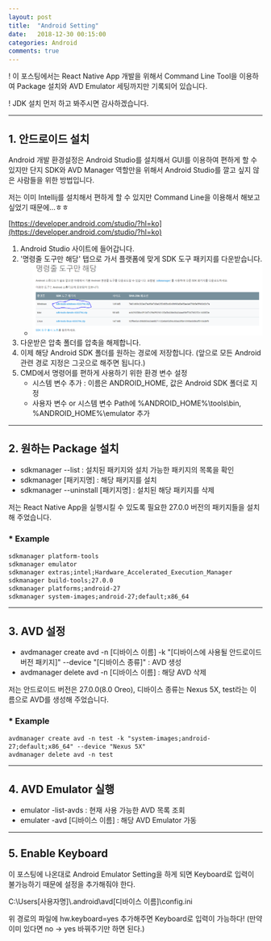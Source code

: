 ```yaml
---
layout: post
title:  "Android Setting"
date:   2018-12-30 00:15:00
categories: Android
comments: true
---
```

! 이 포스팅에서는 React Native App 개발을 위해서 Command Line Tool을 이용하여 Package 설치와 AVD Emulator 세팅까지만 기록되어 있습니다.

! JDK 설치 먼저 하고 봐주시면 감사하겠습니다.

--- 
## 1.  안드로이드 설치
Android 개발 환경설정은 Android Studio를 설치해서 GUI를 이용하여 편하게 할 수 있지만 단지 SDK와 AVD Manager 역할만을 위해서 Android Studio를 깔고 싶지 않은 사람들을 위한 방법입니다.

저는 이미 Intellij를 설치해서 편하게 할 수 있지만 Command Line을 이용해서 해보고 싶었기 때문에...ㅎㅎ

[https://developer.android.com/studio/?hl=ko](https://developer.android.com/studio/?hl=ko)

1. Android Studio 사이트에 들어갑니다.
2. '명령줄 도구만 해당' 탭으로 가서 플랫폼에 맞게 SDK 도구 패키지를 다운받습니다.
    - ![Android SDK tools 설치](./../../assets/Android/1.PNG)
3. 다운받은 압축 폴더를 압축을 해제합니다.
4. 이제 해당 Android SDK 폴더를 원하는 경로에 저장합니다. (앞으로 모든 Android 관련 경로 지정은 그곳으로 해주면 됩니다.)
5. CMD에서 명령어를 편하게 사용하기 위한 환경 변수 설정
    - 시스템 변수 추가 : 이름은 ANDROID_HOME, 값은 Android SDK 폴더로 지정
    - 사용자 변수 or 시스템 변수 Path에 %ANDROID_HOME%\tools\bin, %ANDROID_HOME%\emulator 추가

---
## 2. 원하는 Package 설치
- sdkmanager --list : 설치된 패키지와 설치 가능한 패키지의 목록을 확인
- sdkmanager [패키지명] : 해당 패키지를 설치
- sdkmanager --uninstall [패키지명] : 설치된 해당 패키지를 삭제

저는 React Native App을 실행시킬 수 있도록 필요한 27.0.0 버전의 패키지들을 설치해 주었습니다.

### * Example
```
sdkmanager platform-tools
sdkmanager emulator
sdkmanager extras;intel;Hardware_Accelerated_Execution_Manager
sdkmanager build-tools;27.0.0
sdkmanager platforms;android-27
sdkmanager system-images;android-27;default;x86_64
```
---
## 3. AVD 설정
- avdmanager create avd -n [디바이스 이름] -k "[디바이스에 사용될 안드로이드 버전 패키지]" --device "[디바이스 종류]" : AVD 생성
- avdmanager delete avd -n [디바이스 이름] : 해당 AVD 삭제

저는 안드로이드 버전은 27.0.0(8.0 Oreo), 디바이스 종류는 Nexus 5X, test라는 이름으로 AVD를 생성해 주었습니다.
### * Example
```
avdmanager create avd -n test -k "system-images;android-27;default;x86_64" --device "Nexus 5X"
avdmanager delete avd -n test
```
---
## 4. AVD Emulator 실행
- emulator -list-avds : 현재 사용 가능한 AVD 목록 조회
- emulater -avd [디바이스 이름] : 해당 AVD Emulator 가동

---
## 5. Enable Keyboard
이 포스팅에 나온대로 Android Emulator Setting을 하게 되면 Keyboard로 입력이 불가능하기 때문에 설정을 추가해줘야 한다.

C:\Users\[사용자명]\\.android\avd\[디바이스 이름]\config.ini

위 경로의 파일에 hw.keyboard=yes 추가해주면 Keyboard로 입력이 가능하다!
(만약 이미 있다면 no -> yes 바꿔주기만 하면 된다.)
